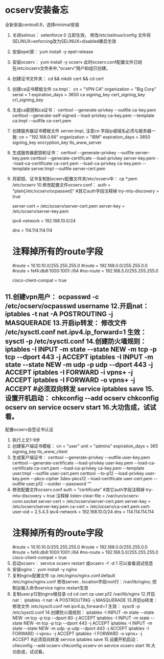 # ocserv安装备忘
全新安装centos6.9，选择minimal安装

1. 关闭selinux：
	setenforce 0 立即生效， 修改/etc/selinux/config 文件将SELINUX=enforcing改为SELINUX=disabled重启生效
2. 安装epel源：
	yum install -y epel-release
3. 安装ocserv：
	yum install -y ocserv
	此时ocserv.conf配置文件已经在/etc/ocserv文件夹中,“ocserv”用户和组已创建。
4. 创建证书文件夹：
	cd && mkdir cert && cd cert
5. 创建ca证书模板文件 ca.tmpl：
	cn = "VPN CA" 
	organization = "Big Corp" 
	serial = 1 
	expiration_days = 3650
	ca 
	signing_key 
	cert_signing_key 
	crl_signing_key 
6. 生成ca密钥和ca证书：
	certtool --generate-privkey --outfile ca-key.pem
	certtool --generate-self-signed --load-privkey ca-key.pem --template ca.tmpl --outfile ca-cert.pem
7. 创建服务器证书模板文件 server.tmpl, 注意cn 字段ip或域名必须与服务器一致: 
	cn = "192.168.0.66"
	organization = "IBM" 
	expiration_days = 3650 
	signing_key 
	encryption_key
	tls_www_server
8. 生成服务器密钥和证书：
	certtool --generate-privkey --outfile server-key.pem
	certtool --generate-certificate --load-privkey server-key.pem --load-ca-certificate ca-cert.pem --load-ca-privkey ca-key.pem --template server.tmpl --outfile server-cert.pem
9. 将密钥、证书复制到ocserv配置文件夹/etc/ocserv中：
	cp *.pem /etc/ocserv
10.修改配置文件ocserv.conf：
	auth = "plain[/etc/ocserv/ocpasswd]"
	#其它auth字段注释掉
	try-mtu-discovery = true

	server-cert = /etc/ocserv/server-cert.pem
	server-key = /etc/ocserv/server-key.pem

	ipv4-network = 192.168.10.0/24

	dns = 114.114.114.114

	# 注释掉所有的route字段
	#route = 10.10.10.0/255.255.255.0
	#route = 192.168.0.0/255.255.0.0
	#route = fef4:db8:1000:1001::/64
	#no-route = 192.168.5.0/255.255.255.0

	cisco-client-compat = true

11.创建vpn用户：
	ocpasswd -c /etc/ocserv/ocpasswd username
12.开启nat：
	iptables -t nat -A POSTROUTING -j MASQUERADE
13.开启ip转发：
	修改文件 /etc/sysctl.conf
	net.ipv4.ip_forward=1
	生效：
	sysctl -p /etc/sysctl.conf
14.创建防火墙规则：
	iptables -I INPUT -m state --state NEW -m tcp -p tcp --dport 443 -j ACCEPT
	iptables -I INPUT -m state --state NEW -m udp -p udp --dport 443 -j ACCEPT
	iptables -I FORWARD -i vpns+ -j ACCEPT
	iptables -I FORWARD -o vpns+ -j ACCEPT #必须双向转发
	service iptables save
15.设置开机启动：
	chkconfig --add ocserv
	chkconfig ocserv on
	service ocserv start
16.大功告成，试试看。
----------------------------------------------------------------------
配置ocserv自签证书认证
1. 执行上文1-9步
2. 创建客户端证书模板：
	cn = "user" 
	unit = "admins" 
	expiration_days = 365 
	signing_key 
	tls_www_client 
3. 生成客户端证书：
	certtool --generate-privkey --outfile user-key.pem
	certtool --generate-certificate --load-privkey user-key.pem --load-ca-certificate ca-cert.pem --load-ca-privkey ca-key.pem --template user.tmpl --outfile user-cert.pem
	certtool --to-p12 --load-privkey user-key.pem --pkcs-cipher 3des-pkcs12 --load-certificate user-cert.pem --outfile user.p12 --outder --password ""
4. 修改配置文件ocserv.conf
	auth = "certificate"
	#其它auth字段注释掉
	try-mtu-discovery = true
	注释掉 listen-clear-file = /var/run/ocserv-conn.socket
	server-cert = /etc/ocserv/server-cert.pem
	server-key = /etc/ocserv/server-key.pem
	ca-cert = /etc/ocserv/ca-cert.pem
	cert-user-oid = 2.5.4.3
	ipv4-network = 192.168.10.0/24
	dns = 114.114.114.114
	# 注释掉所有的route字段
	#route = 10.10.10.0/255.255.255.0
	#route = 192.168.0.0/255.255.0.0
	#route = fef4:db8:1000:1001::/64
	#no-route = 192.168.5.0/255.255.255.0
	cisco-client-compat = true
5. 启动ocserv：
	service ocserv restart
	或ocserv -f -d 1 可以查看调试信息
5. 安装nginx：
	yum install -y nginx
6. 复制nginx配置文件
	cp /etc/nginx/nginx.conf.default /etc/nginx/nginx.conf
	修改server...location字段root行：/var/lib/nginx;
	控制台输入命令service nginx restart生效
7. 复制user.p12到nginx根目录
	cd
	cd cert
	cp user.p12 /var/lib/nginx
12.开启nat：
	iptables -t nat -A POSTROUTING -j MASQUERADE
13.开启ip转发：
	修改文件 /etc/sysctl.conf
	net.ipv4.ip_forward=1
	生效：
	sysctl -p /etc/sysctl.conf
14.创建防火墙规则：
	iptables -I INPUT -m state --state NEW -m tcp -p tcp --dport 80 -j ACCEPT
	iptables -I INPUT -m state --state NEW -m tcp -p tcp --dport 443 -j ACCEPT
	iptables -I INPUT -m state --state NEW -m udp -p udp --dport 443 -j ACCEPT
	iptables -I FORWARD -i vpns+ -j ACCEPT
	iptables -I FORWARD -o vpns+ -j ACCEPT #必须双向转发
	service iptables save
15.设置开机启动：
	chkconfig --add ocserv
	chkconfig ocserv on
	service ocserv start
16.大功告成，试试看。
